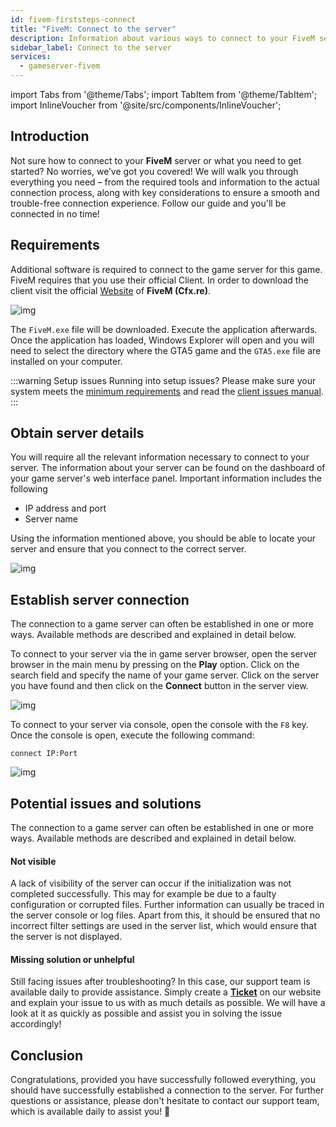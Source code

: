 ```yaml
---
id: fivem-firststeps-connect
title: "FiveM: Connect to the server"
description: Information about various ways to connect to your FiveM server from ZAP-Hosting - ZAP-Hosting.com Documentation
sidebar_label: Connect to the server
services:
  - gameserver-fivem
---
```


import Tabs from '@theme/Tabs';
import TabItem from '@theme/TabItem';
import InlineVoucher from '@site/src/components/InlineVoucher';


## Introduction
Not sure how to connect to your **FiveM** server or what you need to get started? No worries, we’ve got you covered! We will walk you through everything you need – from the required tools and information to the actual connection process, along with key considerations to ensure a smooth and trouble-free connection experience. Follow our guide and you'll be connected in no time!

<InlineVoucher />


## Requirements

Additional software is required to connect to the game server for this game. FiveM requires that you use their official Client. In order to download the client visit the official [Website](https://fivem.net/) of **FiveM (Cfx.re)**. 

![img](https://screensaver01.zap-hosting.com/index.php/s/Li9iCjESkpzdAP4/download)

The `FiveM.exe` file will be downloaded. Execute the application afterwards. Once the application has loaded, Windows Explorer will open and you will need to select the directory where the GTA5 game and the `GTA5.exe` file are installed on your computer.  



:::warning Setup issues
Running into setup issues? Please make sure your system meets the [minimum requirements](https://docs.fivem.net/docs/client-manual/system-requirements/) and read the [client issues manual](https://docs.fivem.net/docs/support/client-issues/).
:::



## Obtain server details

You will require all the relevant information necessary to connect to your server. The information about your server can be found on the dashboard of your game server's web interface panel. Important information includes the following

- IP address and port
- Server name

Using the information mentioned above, you should be able to locate your server and ensure that you connect to the correct server.

![img](https://screensaver01.zap-hosting.com/index.php/s/yRMWxYtmWF7Xwxe/preview)

## Establish server connection

The connection to a game server can often be established in one or more ways. Available methods are described and explained in detail below.

<Tabs>
    <TabItem value="connect_solution_server_browser_ingame" label="Server Browser (In game)" default>

To connect to your server via the in game server browser, open the server browser in the main menu by pressing on the **Play** option. Click on the search field and specify the name of your game server. Click on the server you have found and then click on the **Connect** button in the server view. 

![img](https://screensaver01.zap-hosting.com/index.php/s/qzW3DkWTjASeXqG/download)

</TabItem>



<TabItem value="connect_solution3" label="Console (In game)">

To connect to your server via console, open the console with the `F8` key. Once the console is open, execute the following command: 

```
connect IP:Port
```

![img](https://screensaver01.zap-hosting.com/index.php/s/n864XaxYmG5fSGi/preview)

</TabItem>
</Tabs>



## Potential issues and solutions

The connection to a game server can often be established in one or more ways. Available methods are described and explained in detail below.

#### Not visible

A lack of visibility of the server can occur if the initialization was not completed successfully. This may for example be due to a faulty configuration or corrupted files. Further information can usually be traced in the server console or log files. Apart from this, it should be ensured that no incorrect filter settings are used in the server list, which would ensure that the server is not displayed. 



#### Missing solution or unhelpful

Still facing issues after troubleshooting? In this case, our support team is available daily to provide assistance. Simply create a **[Ticket](https://zap-hosting.com/en/customer/support/)** on our website and explain your issue to us with as much details as possible. We will have a look at it as quickly as possible and assist you in solving the issue accordingly!



## Conclusion

Congratulations, provided you have successfully followed everything, you should have successfully established a connection to the server. For further questions or assistance, please don't hesitate to contact our support team, which is available daily to assist you! 🙂



